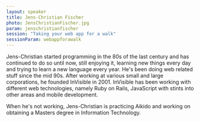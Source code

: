 ```yaml
---
layout: speaker
title: Jens-Christian Fischer
photo: JensChristianFischer.jpg
param: jenschristianfischer
session: "Taking your web app for a walk"
sessionParam: webappforawalk
---
```


Jens-Christian started programming in the 80s of the last century and has continued to do so until now, still enjoying it,
learning new things every day and trying to learn a new language every year.
He's been doing web related stuff since the mid 90s. After working at various small and large corporations, he founded InVisible in 2001.
InVisible has been working with different web technologies, namely Ruby on Rails, JavaScript with stints into other areas and mobile development.

When he's not working, Jens-Christian is practicing Aikido and working on obtaining a Masters degree in Information Technology.
